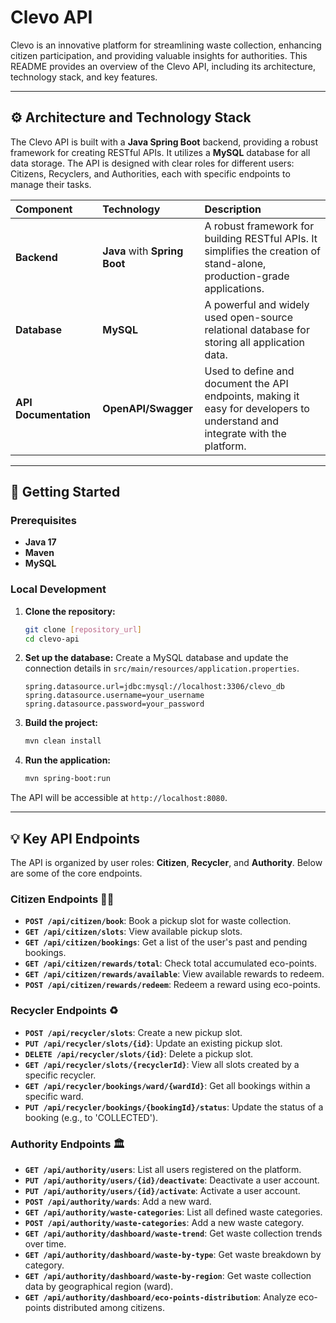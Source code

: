 # Clevo API

Clevo is an innovative platform for streamlining waste collection, enhancing citizen participation, and providing valuable insights for authorities. This README provides an overview of the Clevo API, including its architecture, technology stack, and key features.

-----

## ⚙️ Architecture and Technology Stack

The Clevo API is built with a **Java Spring Boot** backend, providing a robust framework for creating RESTful APIs. It utilizes a **MySQL** database for all data storage. The API is designed with clear roles for different users: Citizens, Recyclers, and Authorities, each with specific endpoints to manage their tasks.

| Component | Technology | Description |
| :--- | :--- | :--- |
| **Backend** | **Java** with **Spring Boot** | A robust framework for building RESTful APIs. It simplifies the creation of stand-alone, production-grade applications. |
| **Database** | **MySQL** | A powerful and widely used open-source relational database for storing all application data. |
| **API Documentation** | **OpenAPI/Swagger** | Used to define and document the API endpoints, making it easy for developers to understand and integrate with the platform. |

-----

## 🚀 Getting Started

### Prerequisites

* **Java 17**
* **Maven**
* **MySQL**

### Local Development

1.  **Clone the repository:**
    ```bash
    git clone [repository_url]
    cd clevo-api
    ```
2.  **Set up the database:**
    Create a MySQL database and update the connection details in `src/main/resources/application.properties`.
    ```properties
    spring.datasource.url=jdbc:mysql://localhost:3306/clevo_db
    spring.datasource.username=your_username
    spring.datasource.password=your_password
    ```
3.  **Build the project:**
    ```bash
    mvn clean install
    ```
4.  **Run the application:**
    ```bash
    mvn spring-boot:run
    ```

The API will be accessible at `http://localhost:8080`.

-----

## 💡 Key API Endpoints

The API is organized by user roles: **Citizen**, **Recycler**, and **Authority**. Below are some of the core endpoints.

### Citizen Endpoints 🧑‍🌾

* **`POST /api/citizen/book`**: Book a pickup slot for waste collection.
* **`GET /api/citizen/slots`**: View available pickup slots.
* **`GET /api/citizen/bookings`**: Get a list of the user's past and pending bookings.
* **`GET /api/citizen/rewards/total`**: Check total accumulated eco-points.
* **`GET /api/citizen/rewards/available`**: View available rewards to redeem.
* **`POST /api/citizen/rewards/redeem`**: Redeem a reward using eco-points.

### Recycler Endpoints ♻️

* **`POST /api/recycler/slots`**: Create a new pickup slot.
* **`PUT /api/recycler/slots/{id}`**: Update an existing pickup slot.
* **`DELETE /api/recycler/slots/{id}`**: Delete a pickup slot.
* **`GET /api/recycler/slots/{recyclerId}`**: View all slots created by a specific recycler.
* **`GET /api/recycler/bookings/ward/{wardId}`**: Get all bookings within a specific ward.
* **`PUT /api/recycler/bookings/{bookingId}/status`**: Update the status of a booking (e.g., to 'COLLECTED').

### Authority Endpoints 🏛️

* **`GET /api/authority/users`**: List all users registered on the platform.
* **`PUT /api/authority/users/{id}/deactivate`**: Deactivate a user account.
* **`PUT /api/authority/users/{id}/activate`**: Activate a user account.
* **`POST /api/authority/wards`**: Add a new ward.
* **`GET /api/authority/waste-categories`**: List all defined waste categories.
* **`POST /api/authority/waste-categories`**: Add a new waste category.
* **`GET /api/authority/dashboard/waste-trend`**: Get waste collection trends over time.
* **`GET /api/authority/dashboard/waste-by-type`**: Get waste breakdown by category.
* **`GET /api/authority/dashboard/waste-by-region`**: Get waste collection data by geographical region (ward).
* **`GET /api/authority/dashboard/eco-points-distribution`**: Analyze eco-points distributed among citizens.